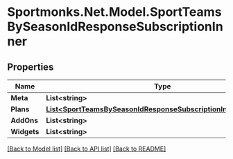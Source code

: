 # Sportmonks.Net.Model.SportTeamsBySeasonIdResponseSubscriptionInner

## Properties

Name | Type | Description | Notes
------------ | ------------- | ------------- | -------------
**Meta** | **List&lt;string&gt;** |  | [optional] 
**Plans** | [**List&lt;SportTeamsBySeasonIdResponseSubscriptionInnerPlansInner&gt;**](SportTeamsBySeasonIdResponseSubscriptionInnerPlansInner.md) |  | [optional] 
**AddOns** | **List&lt;string&gt;** |  | [optional] 
**Widgets** | **List&lt;string&gt;** |  | [optional] 

[[Back to Model list]](../README.md#documentation-for-models) [[Back to API list]](../README.md#documentation-for-api-endpoints) [[Back to README]](../README.md)

